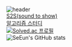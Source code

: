 ![header](https://capsule-render.vercel.app/api?type=venom&height=200&text=SeEun's%20GitHub&fontSize=70&color=0:7fdbca,100:c792ea&stroke=c792ea)
<br />
[S2S(sound to show)](https://github.com/6-Sense-AI/KDT-SoundToShow)
<br />
[알고리즘 스터디](https://github.com/6-Sense-AI/AIVLE-AlgorithmStudy)
<br />
[![Solved.ac
프로필](http://mazassumnida.wtf/api/v2/generate_badge?boj=krap4)](https://solved.ac/krap4)
<br />
![SeEun's GitHub stats](https://github-readme-stats.vercel.app/api?username=SeEun&theme=nightowl&show_icons=true)
<br />
